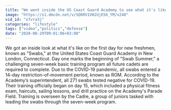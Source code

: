```yaml
---
title: "We went inside the US Coast Guard Academy to see what it's like for new swabs amid the COVID-19 pandemic"
image: "https://s1.dmcdn.net/v/SQ6RV1VH2UjE56_YM/x240"
vid_id: "x7vra3j"
categories: "lifestyle"
tags: ["video","politics","defense"]
date: "2020-08-29T09:01:06+03:00"
---
```

We got an inside look at what it's like on the first day for new freshmen, known as &quot;Swabs,&quot; at the United States Coast Guard Academy in New London, Connecticut. Day one marks the beginning of &quot;Swab Summer,&quot; a challenging seven-week basic training program all future cadets are required to complete. Due to the COVID-19 pandemic, all swabs entered a 14-day restriction-of-movement period, known as ROM. According to the Academy’s superintendent, all 271 swabs tested negative for COVID-19. Their training officially began on day 15, which included a physical fitness exam, haircuts, sailing lessons, and drill practice on the Academy's Parade Field. Training is overseen by the Cadre, a group of juniors tasked with leading the swabs through the seven-week program.
